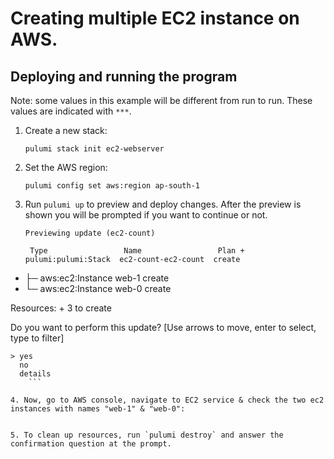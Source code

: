 

# Creating multiple EC2 instance on AWS. 

## Deploying and running the program

Note: some values in this example will be different from run to run.  These values are indicated
with `***`.

1. Create a new stack:

    ```
    pulumi stack init ec2-webserver
    ```

2. Set the AWS region:

    ```
    pulumi config set aws:region ap-south-1
    ```

3. Run `pulumi up` to preview and deploy changes.  After the preview is shown you will be
    prompted if you want to continue or not.

    ```
    Previewing update (ec2-count)

     Type                 Name                 Plan +   pulumi:pulumi:Stack  ec2-count-ec2-count  create
 +   ├─ aws:ec2:Instance  web-1                create
 +   └─ aws:ec2:Instance  web-0                create

Resources:    + 3 to create

Do you want to perform this update?  [Use arrows to move, enter to select, type to filter]
```
> yes
  no
  details
    ```

4. Now, go to AWS console, navigate to EC2 service & check the two ec2 instances with names "web-1" & "web-0":
 

5. To clean up resources, run `pulumi destroy` and answer the confirmation question at the prompt.
